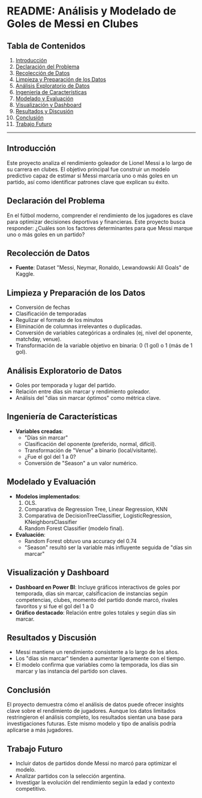 # README: Análisis y Modelado de Goles de Messi en Clubes

## Tabla de Contenidos
1. [Introducción](#introducción)
2. [Declaración del Problema](#declaración-del-problema)
3. [Recolección de Datos](#recolección-de-datos)
4. [Limpieza y Preparación de los Datos](#limpieza-y-preparación-de-los-datos)
5. [Análisis Exploratorio de Datos](#análisis-exploratorio-de-datos)
6. [Ingeniería de Características](#ingeniería-de-características)
7. [Modelado y Evaluación](#modelado-y-evaluación)
8. [Visualización y Dashboard](#visualización-y-dashboard)
9. [Resultados y Discusión](#resultados-y-discusión)
10. [Conclusión](#conclusión)
11. [Trabajo Futuro](#trabajo-futuro)


---

## Introducción
Este proyecto analiza el rendimiento goleador de Lionel Messi a lo largo de su carrera en clubes. El objetivo principal fue construir un modelo predictivo capaz de estimar si Messi marcaría uno o más goles en un partido, así como identificar patrones clave que explican su éxito.

## Declaración del Problema
En el fútbol moderno, comprender el rendimiento de los jugadores es clave para optimizar decisiones deportivas y financieras. Este proyecto busca responder: ¿Cuáles son los factores determinantes para que Messi marque uno o más goles en un partido?

## Recolección de Datos
- **Fuente**: Dataset "Messi, Neymar, Ronaldo, Lewandowski All Goals" de Kaggle.

## Limpieza y Preparación de los Datos
- Conversión de fechas
- Clasificación de temporadas
- Regulizar el formato de los minutos
- Eliminación de columnas irrelevantes o duplicadas.
- Conversión de variables categóricas a ordinales (ej, nivel del oponente, matchday, venue).
- Transformación de la variable objetivo en binaria: 0 (1 gol) o 1 (más de 1 gol).

## Análisis Exploratorio de Datos
- Goles por temporada y lugar del partido.
- Relación entre días sin marcar y rendimiento goleador.
- Análisis del "días sin marcar óptimos" como métrica clave.

## Ingeniería de Características
- **Variables creadas**:
  - "Días sin marcar"
  - Clasificación del oponente (preferido, normal, difícil).
  - Transformación de "Venue" a binario (local/visitante).
  - ¿Fue el gol del 1 a 0?
  - Conversión de "Season" a un valor numérico.

## Modelado y Evaluación
- **Modelos implementados**:
  1. OLS.
  2. Comparativa de Regression Tree, Linear Regression, KNN
  3. Comparativa de DecisionTreeClassifier, LogisticRegression, KNeighborsClassifier
  4. Random Forest Classifier (modelo final).
- **Evaluación**:
  - Random Forest obtuvo una accuracy del 0.74
  - "Season" resultó ser la variable más influyente seguida de "días sin marcar"

## Visualización y Dashboard
- **Dashboard en Power BI**: Incluye gráficos interactivos de goles por temporada, días sin marcar, calsificacion de instancias según competencias, clubes, momento del partido donde marcó, rivales favoritos y si fue el gol del 1 a 0
- **Gráfico destacado**: Relación entre goles totales y según días sin marcar.

## Resultados y Discusión
- Messi mantiene un rendimiento consistente a lo largo de los años.
- Los "días sin marcar" tienden a aumentar ligeramente con el tiempo.
- El modelo confirma que variables como la temporada, los dias sin marcar y las instancia del partido son claves.

## Conclusión
El proyecto demuestra cómo el análisis de datos puede ofrecer insights clave sobre el rendimiento de jugadores. Aunque los datos limitados restringieron el análisis completo, los resultados sientan una base para investigaciones futuras. Este mismo modelo y tipo de analisis podría aplicarse a más jugadores.

## Trabajo Futuro
- Incluir datos de partidos donde Messi no marcó para optimizar el modelo.
- Analizar partidos con la selección argentina.
- Investigar la evolución del rendimiento según la edad y contexto competitivo.


